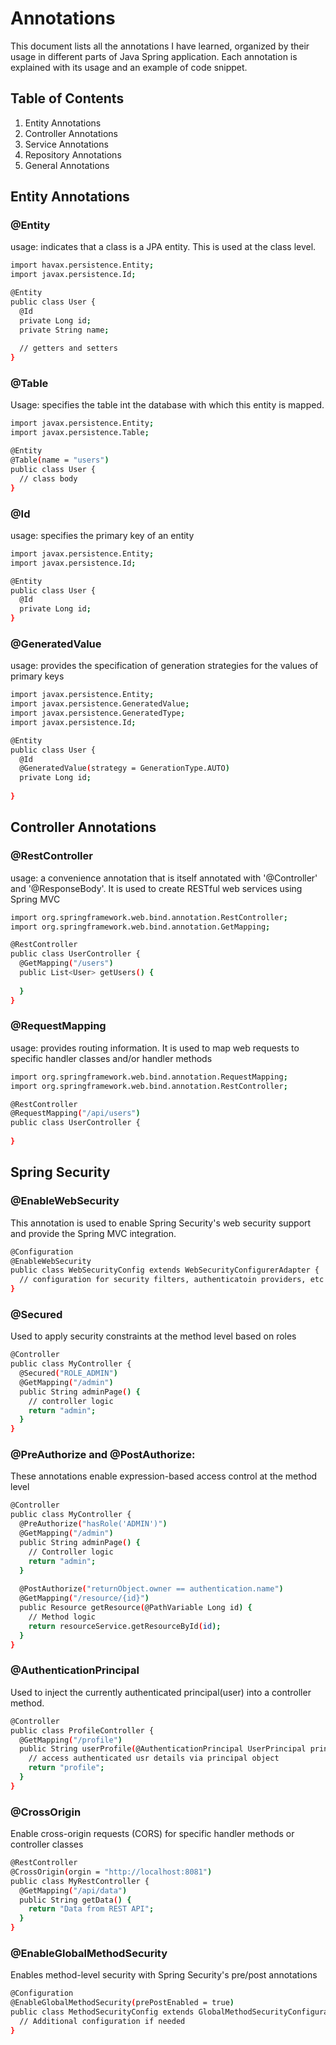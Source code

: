 # Annotations

This document lists all the annotations I have learned, organized by their usage in different parts of Java Spring application. Each annotation is explained with its usage and an example of code snippet.

## Table of Contents
1. Entity Annotations
2. Controller Annotations
3. Service Annotations
4. Repository Annotations
5. General Annotations

## Entity Annotations
### @Entity
usage: indicates that a class is a JPA entity. This is used at the class level.
```bash
import havax.persistence.Entity;
import javax.persistence.Id;

@Entity
public class User {
  @Id
  private Long id;
  private String name;
  
  // getters and setters
}
```

### @Table
Usage: specifies the table int the database with which this entity is mapped.
```bash
import javax.persistence.Entity;
import javax.persistence.Table;

@Entity
@Table(name = "users")
public class User {
  // class body
}
```

### @Id
usage: specifies the primary key of an entity
```bash
import javax.persistence.Entity;
import javax.persistence.Id;

@Entity
public class User {
  @Id
  private Long id;
}
```

### @GeneratedValue
usage: provides the specification of generation strategies for the values of primary keys
```bash
import javax.persistence.Entity;
import javax.persistence.GeneratedValue;
import javax.persistence.GeneratedType;
import javax.persistence.Id;

@Entity
public class User {
  @Id
  @GeneratedValue(strategy = GenerationType.AUTO)
  private Long id;
  
}
```


## Controller Annotations
### @RestController
usage: a convenience annotation that is itself annotated with '@Controller' and '@ResponseBody'. It is used to create RESTful web services using Spring MVC
```bash
import org.springframework.web.bind.annotation.RestController;
import org.springframework.web.bind.annotation.GetMapping;

@RestController
public class UserController {
  @GetMapping("/users")
  public List<User> getUsers() {
    
  }
}
```

### @RequestMapping
usage: provides routing information. It is used to map web requests to specific handler classes and/or handler methods
```bash
import org.springframework.web.bind.annotation.RequestMapping;
import org.springframework.web.bind.annotation.RestController;

@RestController
@RequestMapping("/api/users")
public class UserController {
  
}
```

## Spring Security

### @EnableWebSecurity

This annotation is used to enable Spring Security's web security support and provide the Spring MVC integration.

```bash
@Configuration
@EnableWebSecurity
public class WebSecurityConfig extends WebSecurityConfigurerAdapter {
  // configuration for security filters, authenticatoin providers, etc.
}
```

### @Secured
Used to apply security constraints at the method level based on roles
```bash
@Controller
public class MyController {
  @Secured("ROLE_ADMIN")
  @GetMapping("/admin") 
  public String adminPage() {
    // controller logic
    return "admin";
  }
}
```

### @PreAuthorize and @PostAuthorize:
These annotations enable expression-based access control at the method level
```bash
@Controller 
public class MyController {
  @PreAuthorize("hasRole('ADMIN')")
  @GetMapping("/admin")
  public String adminPage() {
    // Controller logic
    return "admin";
  }
  
  @PostAuthorize("returnObject.owner == authentication.name")
  @GetMapping("/resource/{id}")
  public Resource getResource(@PathVariable Long id) {
    // Method logic
    return resourceService.getResourceById(id);
  }
}
```

### @AuthenticationPrincipal
Used to inject the currently authenticated principal(user) into a controller method.
```bash
@Controller
public class ProfileController {
  @GetMapping("/profile")
  public String userProfile(@AuthenticationPrincipal UserPrincipal principal) {
    // access authenticated usr details via principal object
    return "profile";
  }
}
```

### @CrossOrigin
Enable cross-origin requests (CORS) for specific handler methods or controller classes
```bash
@RestController
@CrossOrigin(orgin = "http://localhost:8081")
public class MyRestController {
  @GetMapping("/api/data")
  public String getData() {
    return "Data from REST API";
  }
}
```

### @EnableGlobalMethodSecurity
Enables method-level security with Spring Security's pre/post annotations
```bash
@Configuration
@EnableGlobalMethodSecurity(prePostEnabled = true)
public class MethodSecurityConfig extends GlobalMethodSecurityConfiguration {
  // Additional configuration if needed
}
```


